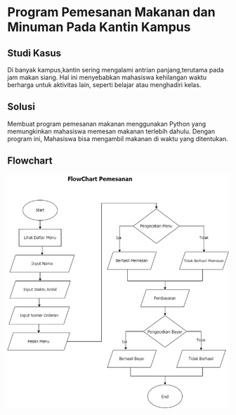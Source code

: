 # Program Pemesanan Makanan dan Minuman Pada Kantin Kampus

## Studi Kasus
Di banyak kampus,kantin sering mengalami antrian panjang,terutama pada jam makan siang. Hal ini menyebabkan mahasiswa kehilangan waktu berharga untuk aktivitas lain, seperti belajar atau menghadiri kelas.

## Solusi
Membuat program pemesanan makanan menggunakan Python yang memungkinkan mahasiswa memesan makanan terlebih dahulu. Dengan program ini, Mahasiswa bisa mengambil makanan di waktu yang ditentukan.


## Flowchart
![flowchart](FlawChart.drawio%20(2).png)